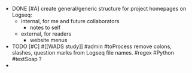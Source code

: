 - DONE [#A] create general/generic structure for project homepages on Logseq:
	- internal, for me and future collaborators
		- notes to self
	- external, for readers
		- website menus
- TODO [#C] #[[WADS study]] #admin #toProcess remove colons, slashes, question marks from Logseq file names. #regex #Python #textSoap ?
-